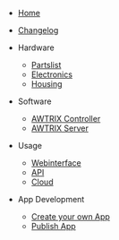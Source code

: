 * [Home](v2/)

* [Changelog](v2/changelog)


* Hardware
    * [Partslist](v2/partslist)
    * [Electronics](v2/electronics)
    * [Housing](v2/housing)

* Software
    * [AWTRIX Controller](v2/firmware)
    * [AWTRIX Server](v2/host)

* Usage
    * [Webinterface](v2/web)
    * [API](v2/api)
    * [Cloud](v2/cloud)

* App Development
    * [Create your own App](v2/app)
    * [Publish App](v2/apppublish)

